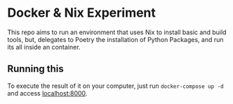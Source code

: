 # Docker & Nix Experiment

This repo aims to run an environment that uses Nix to install basic and build tools, but, delegates to Poetry the installation of Python Packages, and run its all inside an container.

## Running this

To execute the result of it on your computer, just run `docker-compose up -d` and access [localhost:8000](http://localhost:8000/).
